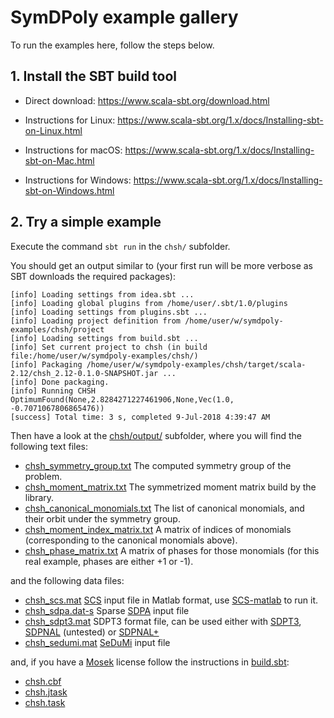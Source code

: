 # SymDPoly example gallery

To run the examples here, follow the steps below.

## 1. Install the SBT build tool

- Direct download: https://www.scala-sbt.org/download.html

- Instructions for Linux: https://www.scala-sbt.org/1.x/docs/Installing-sbt-on-Linux.html

- Instructions for macOS: https://www.scala-sbt.org/1.x/docs/Installing-sbt-on-Mac.html

- Instructions for Windows: https://www.scala-sbt.org/1.x/docs/Installing-sbt-on-Windows.html

## 2. Try a simple example

Execute the command `sbt run` in the `chsh/` subfolder.

You should get an output similar to (your first run will be more verbose as SBT downloads the required packages):

```
[info] Loading settings from idea.sbt ...
[info] Loading global plugins from /home/user/.sbt/1.0/plugins
[info] Loading settings from plugins.sbt ...
[info] Loading project definition from /home/user/w/symdpoly-examples/chsh/project
[info] Loading settings from build.sbt ...
[info] Set current project to chsh (in build file:/home/user/w/symdpoly-examples/chsh/)
[info] Packaging /home/user/w/symdpoly-examples/chsh/target/scala-2.12/chsh_2.12-0.1.0-SNAPSHOT.jar ...
[info] Done packaging.
[info] Running CHSH 
OptimumFound(None,2.8284271227461906,None,Vec(1.0, -0.7071067806865476))
[success] Total time: 3 s, completed 9-Jul-2018 4:39:47 AM
```

Then have a look at the [chsh/output/](https://github.com/denisrosset/symdpoly-examples/tree/master/chsh/output) subfolder, where you will find the following text files:

- [chsh_symmetry_group.txt](https://github.com/denisrosset/symdpoly-examples/blob/master/chsh/output/chsh_symmetry_group.txt) The computed symmetry group of the problem.
- [chsh_moment_matrix.txt](https://github.com/denisrosset/symdpoly-examples/blob/master/chsh/output/chsh_moment_matrix.txt) The symmetrized moment matrix build by the library.
- [chsh_canonical_monomials.txt](https://github.com/denisrosset/symdpoly-examples/blob/master/chsh/output/chsh_canonical_monomials.txt) The list of canonical monomials, and their orbit under the symmetry group.
- [chsh_moment_index_matrix.txt](https://github.com/denisrosset/symdpoly-examples/blob/master/chsh/output/chsh_moment_index_matrix.txt) A matrix of indices of monomials (corresponding to the canonical monomials above).
- [chsh_phase_matrix.txt](https://github.com/denisrosset/symdpoly-examples/blob/master/chsh/output/chsh_phase_matrix.txt) A matrix of phases for those monomials (for this real example, phases are either +1 or -1).

and the following data files:

- [chsh_scs.mat](https://github.com/denisrosset/symdpoly-examples/blob/master/chsh/output/chsh_scs.mat) [SCS](https://github.com/cvxgrp/scs) input file in Matlab format, use [SCS-matlab](https://github.com/bodono/scs-matlab) to run it.
- [chsh_sdpa.dat-s](https://github.com/denisrosset/symdpoly-examples/blob/master/chsh/output/chsh_sdpa.dat-s) Sparse [SDPA](http://sdpa.sourceforge.net/) input file
- [chsh_sdpt3.mat](https://github.com/denisrosset/symdpoly-examples/blob/master/chsh/output/chsh_sdpt3.mat) SDPT3 format file, can be used either with [SDPT3](http://www.math.nus.edu.sg/~mattohkc/sdpt3.html), [SDPNAL](http://www.math.nus.edu.sg/~mattohkc/SDPNAL.html) (untested) or [SDPNAL+](http://www.math.nus.edu.sg/~mattohkc/SDPNALplus.html)
- [chsh_sedumi.mat](https://github.com/denisrosset/symdpoly-examples/blob/master/chsh/output/chsh_sedumi.mat) [SeDuMi](http://sedumi.ie.lehigh.edu/) input file

and, if you have a [Mosek](https://www.mosek.com/) license follow the instructions in [build.sbt](https://github.com/denisrosset/symdpoly-examples/blob/master/chsh/build.sbt):

- [chsh.cbf](https://github.com/denisrosset/symdpoly-examples/blob/master/chsh/output/chsh.cbf)
- [chsh.jtask](https://github.com/denisrosset/symdpoly-examples/blob/master/chsh/output/chsh.jtask)
- [chsh.task](https://github.com/denisrosset/symdpoly-examples/blob/master/chsh/output/chsh.task)
